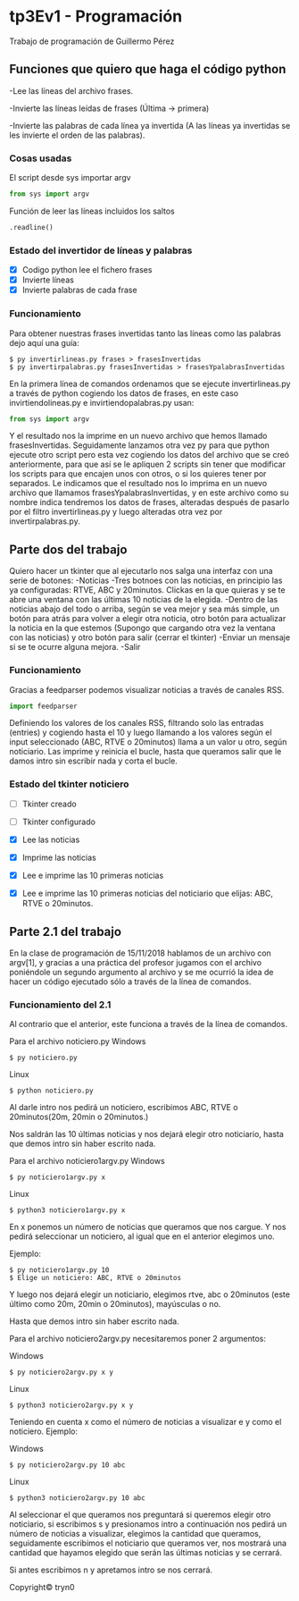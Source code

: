 # tp3Ev1 - Programación

Trabajo de programación de Guillermo Pérez

## Funciones que quiero que haga el código python

-Lee las líneas del archivo frases.

-Invierte las líneas leídas de frases (Última -> primera)

-Invierte las palabras de cada línea ya invertida (A las líneas ya invertidas se les invierte el orden de las palabras).

### Cosas usadas

El script desde sys importar argv

```python
from sys import argv
```

Función de leer las líneas incluidos los saltos

```python
.readline()
```


### Estado del invertidor de líneas y palabras

- [x] Codigo python lee el fichero frases
- [x] Invierte líneas
- [x] Invierte palabras de cada frase

### Funcionamiento

Para obtener nuestras frases invertidas tanto las líneas como las palabras dejo aquí una guía:

```
$ py invertirlineas.py frases > frasesInvertidas
$ py invertirpalabras.py frasesInvertidas > frasesYpalabrasInvertidas
```

En la primera línea de comandos ordenamos que se ejecute invertirlineas.py a través de python cogiendo los datos de frases, en este caso invirtiendolineas.py e invirtiendopalabras.py usan:
```python
from sys import argv
```
Y el resultado nos la imprime en un nuevo archivo que hemos llamado frasesInvertidas.
Seguidamente lanzamos otra vez py para que python ejecute otro script pero esta vez cogiendo los datos del archivo que se creó anteriormente, para que así se le apliquen 2 scripts sin tener que modificar los scripts para que encajen unos con otros, o si los quieres tener por separados. Le indicamos que el resultado nos lo imprima en un nuevo archivo que llamamos frasesYpalabrasInvertidas, y en este archivo como su nombre indica tendremos los datos de frases, alteradas después de pasarlo por el filtro invertirlineas.py y luego alteradas otra vez por invertirpalabras.py.



## Parte dos del trabajo

Quiero hacer un tkinter que al ejecutarlo nos salga una interfaz con una serie de botones:
-Noticias
	-Tres botnoes con las noticias, en principio las ya configuradas: RTVE, ABC y 20minutos. Clickas en la que quieras y se te abre una ventana con las últimas 10 noticias de la elegida.
	-Dentro de las noticias abajo del todo o arriba, según se vea mejor y sea más simple, un botón para atrás para volver a elegir otra noticia, otro botón para actualizar la noticia en la que estemos (Supongo que cargando otra vez la ventana con las noticias) y otro botón para salir (cerrar el tkinter)
-Enviar un mensaje si se te ocurre alguna mejora.
-Salir

### Funcionamiento

Gracias a feedparser podemos visualizar noticias a través de canales RSS.

```python
import feedparser
```


Definiendo los valores de los canales RSS, filtrando solo las entradas (entries) y cogiendo hasta el 10 y luego llamando a los valores según el input seleccionado (ABC, RTVE o 20minutos) llama a un valor u otro, según noticiario. Las imprime y reinicia el bucle, hasta que queramos salir que le damos intro sin escribir nada y corta el bucle.

### Estado del tkinter noticiero

- [ ] Tkinter creado
- [ ] Tkinter configurado
- [x] Lee las noticias
- [x] Imprime las noticias
- [x] Lee e imprime las 10 primeras noticias
- [x] Lee e imprime las 10 primeras noticias del noticiario que elijas: ABC, RTVE o 20minutos.


## Parte 2.1 del trabajo

En la clase de programación de 15/11/2018 hablamos de un archivo con argv[1], y gracias a una práctica del profesor jugamos con el archivo poniéndole un segundo argumento al archivo y se me ocurrió la idea de hacer un código ejecutado sólo a través de la línea de comandos.

### Funcionamiento del 2.1

Al contrario que el anterior, este funciona a través de la línea de comandos.

Para el archivo noticiero.py
Windows
```
$ py noticiero.py
```
Linux
```
$ python noticiero.py
```

Al darle intro nos pedirá un noticiero, escribimos ABC, RTVE o 20minutos(20m, 20min o 20minutos.)

Nos saldrán las 10 últimas noticias y nos dejará elegir otro noticiario, hasta que demos intro sin haber escrito nada.

Para el archivo noticiero1argv.py
Windows
```
$ py noticiero1argv.py x 
```
Linux
```
$ python3 noticiero1argv.py x 
```

En x ponemos un número de noticias que queramos que nos cargue. Y nos pedirá seleccionar un noticiero, al igual que en el anterior elegimos uno.

Ejemplo:

```
$ py noticiero1argv.py 10
$ Elige un noticiero: ABC, RTVE o 20minutos
```
Y luego nos dejará elegir un noticiario, elegimos rtve, abc o 20minutos (este último como 20m, 20min o 20minutos), mayúsculas o no.

Hasta que demos intro sin haber escrito nada.

Para el archivo noticiero2argv.py necesitaremos poner 2 argumentos:

Windows
```
$ py noticiero2argv.py x y
```

Linux
```
$ python3 noticiero2argv.py x y
```

Teniendo en cuenta x como el número de noticias a visualizar e y como el noticiero. Ejemplo:

Windows
```
$ py noticiero2argv.py 10 abc
```
Linux
```
$ python3 noticiero2argv.py 10 abc
```

Al seleccionar el que queramos nos preguntará si queremos elegir otro noticiario, si escribimos s y presionamos intro a continuación nos pedirá un número de noticias a visualizar, elegimos la cantidad que queramos, seguidamente escribimos el noticiario que queramos ver, nos mostrará una cantidad que hayamos elegido que serán las últimas noticias y se cerrará.

Si antes escribimos n y apretamos intro se nos cerrará.



Copyright© tryn0
